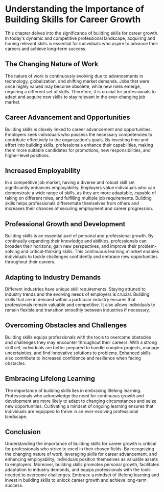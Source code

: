 Understanding the Importance of Building Skills for Career Growth
==========================================================================

This chapter delves into the significance of building skills for career growth. In today's dynamic and competitive professional landscape, acquiring and honing relevant skills is essential for individuals who aspire to advance their careers and achieve long-term success.

The Changing Nature of Work
---------------------------

The nature of work is continuously evolving due to advancements in technology, globalization, and shifting market demands. Jobs that were once highly valued may become obsolete, while new roles emerge, requiring a different set of skills. Therefore, it is crucial for professionals to adapt and acquire new skills to stay relevant in the ever-changing job market.

Career Advancement and Opportunities
------------------------------------

Building skills is closely linked to career advancement and opportunities. Employers seek individuals who possess the necessary competencies to contribute effectively to the organization's goals. By investing time and effort into building skills, professionals enhance their capabilities, making them more suitable candidates for promotions, new responsibilities, and higher-level positions.

Increased Employability
-----------------------

In a competitive job market, having a diverse and robust skill set significantly enhances employability. Employers value individuals who can demonstrate a wide range of skills, as they are more adaptable, capable of taking on different roles, and fulfilling multiple job requirements. Building skills helps professionals differentiate themselves from others and increases their chances of securing employment and career progression.

Professional Growth and Development
-----------------------------------

Building skills is an essential part of personal and professional growth. By continually expanding their knowledge and abilities, professionals can broaden their horizons, gain new perspectives, and improve their problem-solving and critical-thinking skills. This continuous learning mindset enables individuals to tackle challenges confidently and embrace new opportunities throughout their careers.

Adapting to Industry Demands
----------------------------

Different industries have unique skill requirements. Staying attuned to industry trends and the evolving needs of employers is crucial. Building skills that are in demand within a particular industry ensures that professionals remain valuable and competitive. It also allows individuals to remain flexible and transition smoothly between industries if necessary.

Overcoming Obstacles and Challenges
-----------------------------------

Building skills equips professionals with the tools to overcome obstacles and challenges they may encounter throughout their careers. With a strong skill set, individuals are better prepared to handle complex projects, manage uncertainties, and find innovative solutions to problems. Enhanced skills also contribute to increased confidence and resilience when facing obstacles.

Embracing Lifelong Learning
---------------------------

The importance of building skills lies in embracing lifelong learning. Professionals who acknowledge the need for continuous growth and development are more likely to adapt to changing circumstances and seize new opportunities. Cultivating a mindset of ongoing learning ensures that individuals are equipped to thrive in an ever-evolving professional landscape.

Conclusion
----------

Understanding the importance of building skills for career growth is critical for professionals who strive to excel in their chosen fields. By recognizing the changing nature of work, leveraging skills for career advancement, and enhancing employability, individuals position themselves as valuable assets to employers. Moreover, building skills promotes personal growth, facilitates adaptation to industry demands, and equips professionals with the tools needed to overcome challenges. Embrace a mindset of lifelong learning and invest in building skills to unlock career growth and achieve long-term success.
